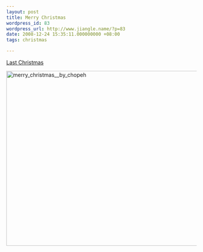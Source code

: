 ```yaml
---
layout: post
title: Merry Christmas
wordpress_id: 83
wordpress_url: http://www.jiangle.name/?p=83
date: 2008-12-24 15:35:11.000000000 +08:00
tags: christmas

---
```

<a title="Last Christmas" href="http://a.fmhq.net/music/Last%20Christmas.mp3">Last Christmas</a>

<a href="http://i.jiangle.name/wp-content/uploads/2008/12/merry_christmas__by_chopeh.jpg"><img class="aligncenter size-medium wp-image-97" title="merry_christmas__by_chopeh" src="http://i.jiangle.name/wp-content/uploads/2008/12/merry_christmas__by_chopeh-580x463.jpg" alt="merry_christmas__by_chopeh" width="580" height="463" />